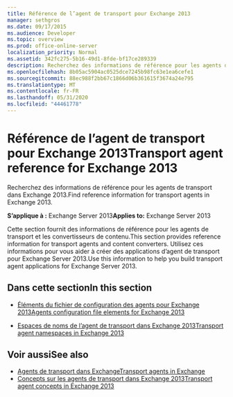 ```yaml
---
title: Référence de l’agent de transport pour Exchange 2013
manager: sethgros
ms.date: 09/17/2015
ms.audience: Developer
ms.topic: overview
ms.prod: office-online-server
localization_priority: Normal
ms.assetid: 342fc275-5b16-49d1-8fde-bf17ce289339
description: Recherchez des informations de référence pour les agents de transport dans Exchange 2013.
ms.openlocfilehash: 8b05ac5904ac0525dce7245b98fc63e1ea6cefe1
ms.sourcegitcommit: 88ec988f2bb67c1866d06b361615f3674a24e795
ms.translationtype: MT
ms.contentlocale: fr-FR
ms.lasthandoff: 05/31/2020
ms.locfileid: "44461778"
---
```

# <a name="transport-agent-reference-for-exchange-2013"></a><span data-ttu-id="2702f-103">Référence de l’agent de transport pour Exchange 2013</span><span class="sxs-lookup"><span data-stu-id="2702f-103">Transport agent reference for Exchange 2013</span></span>

<span data-ttu-id="2702f-104">Recherchez des informations de référence pour les agents de transport dans Exchange 2013.</span><span class="sxs-lookup"><span data-stu-id="2702f-104">Find reference information for transport agents in Exchange 2013.</span></span>
  
<span data-ttu-id="2702f-105">**S’applique à :** Exchange Server 2013</span><span class="sxs-lookup"><span data-stu-id="2702f-105">**Applies to:** Exchange Server 2013</span></span> 
  
<span data-ttu-id="2702f-106">Cette section fournit des informations de référence pour les agents de transport et les convertisseurs de contenu.</span><span class="sxs-lookup"><span data-stu-id="2702f-106">This section provides reference information for transport agents and content converters.</span></span> <span data-ttu-id="2702f-107">Utilisez ces informations pour vous aider à créer des applications d’agent de transport pour Exchange Server 2013.</span><span class="sxs-lookup"><span data-stu-id="2702f-107">Use this information to help you build transport agent applications for Exchange Server 2013.</span></span>
  
## <a name="in-this-section"></a><span data-ttu-id="2702f-108">Dans cette section</span><span class="sxs-lookup"><span data-stu-id="2702f-108">In this section</span></span>

- [<span data-ttu-id="2702f-109">Éléments du fichier de configuration des agents pour Exchange 2013</span><span class="sxs-lookup"><span data-stu-id="2702f-109">Agents configuration file elements for Exchange 2013</span></span>](agents-configuration-file-elements-for-exchange-2013.md)
    
- [<span data-ttu-id="2702f-110">Espaces de noms de l’agent de transport dans Exchange 2013</span><span class="sxs-lookup"><span data-stu-id="2702f-110">Transport agent namespaces in Exchange 2013</span></span>](transport-agent-namespaces-in-exchange-2013.md)
    
## <a name="see-also"></a><span data-ttu-id="2702f-111">Voir aussi</span><span class="sxs-lookup"><span data-stu-id="2702f-111">See also</span></span>

- [<span data-ttu-id="2702f-112">Agents de transport dans Exchange</span><span class="sxs-lookup"><span data-stu-id="2702f-112">Transport agents in Exchange</span></span>](transport-agents-in-exchange-2013.md)
- [<span data-ttu-id="2702f-113">Concepts sur les agents de transport dans Exchange 2013</span><span class="sxs-lookup"><span data-stu-id="2702f-113">Transport agent concepts in Exchange 2013</span></span>](transport-agent-concepts-in-exchange-2013.md)

